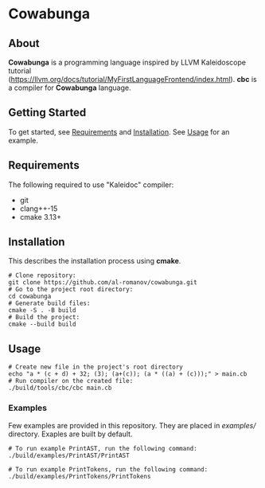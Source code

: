 # Cowabunga
## About
**Cowabunga** is a programming language inspired by LLVM Kaleidoscope tutorial (https://llvm.org/docs/tutorial/MyFirstLanguageFrontend/index.html). **cbc** is a compiler for **Cowabunga** language.

## Getting Started
To get started, see [Requirements](#requirements) and [Installation](#installation). See [Usage](#usage) for an example.

## Requirements
The following required to use "Kaleidoc" compiler:
* git
* clang++-15
* cmake 3.13+

## Installation
This describes the installation process using **cmake**.    
```
# Clone repository:
git clone https://github.com/al-romanov/cowabunga.git
# Go to the project root directory:
cd cowabunga
# Generate build files:
cmake -S . -B build
# Build the project:
cmake --build build
```

## Usage
```
# Create new file in the project's root directory
echo "a * (c + d) + 32; (3); (a+(c)); (a * ((a) + (c)));" > main.cb
# Run compiler on the created file:
./build/tools/cbc/cbc main.cb
```
### Examples
Few examples are provided in this repository. They are placed in *examples/* directory.
Exaples are built by default.
```
# To run example PrintAST, run the following command:
./build/examples/PrintAST/PrintAST
```
```
# To run example PrintTokens, run the following command:
./build/examples/PrintTokens/PrintTokens
```
